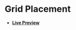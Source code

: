 # Grid Placement

- [**Live Preview**](https://tahmid-sarker.github.io/Web-Mastery/CSS/Grid%20Placement/index.html)